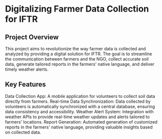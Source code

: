 <h1>Digitalizing Farmer Data Collection for IFTR</h1>
<h2>Project Overview</h2>
This project aims to revolutionize the way farmer data is collected and analyzed by providing a digital solution for IFTR. The goal is to streamline the communication between farmers and the NGO, collect accurate soil data, generate tailored reports in the farmers' native language, and deliver timely weather alerts.

<h2>Key Features</h2>
Data Collection App: A mobile application for volunteers to collect soil data directly from farmers.
Real-time Data Synchronization: Data collected by volunteers is automatically synchronized with a central database, ensuring data consistency and accessibility.
Weather Alert System: Integration with weather APIs to provide real-time weather updates and alerts tailored to farmers' locations.
Report Generation: Automated generation of customized reports in the farmers' native language, providing valuable insights based on collected data.

